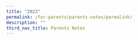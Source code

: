 ```yaml
---
title: "2023"
permalink: /for-parents/parents-notes/permalink/
description: ""
third_nav_title: Parents Notes
---
```

